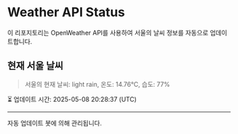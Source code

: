 
# Weather API Status

이 리포지토리는 OpenWeather API를 사용하여 서울의 날씨 정보를 자동으로 업데이트합니다.

## 현재 서울 날씨
> 서울의 현재 날씨: light rain, 온도: 14.76°C, 습도: 77%

⏳ 업데이트 시간: 2025-05-08 20:28:37 (UTC)

---
자동 업데이트 봇에 의해 관리됩니다.

